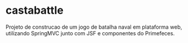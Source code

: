 # castabattle
Projeto de construcao de um jogo de batalha naval em plataforma web, utilizando SpringMVC junto com JSF e componentes do Primefeces.
